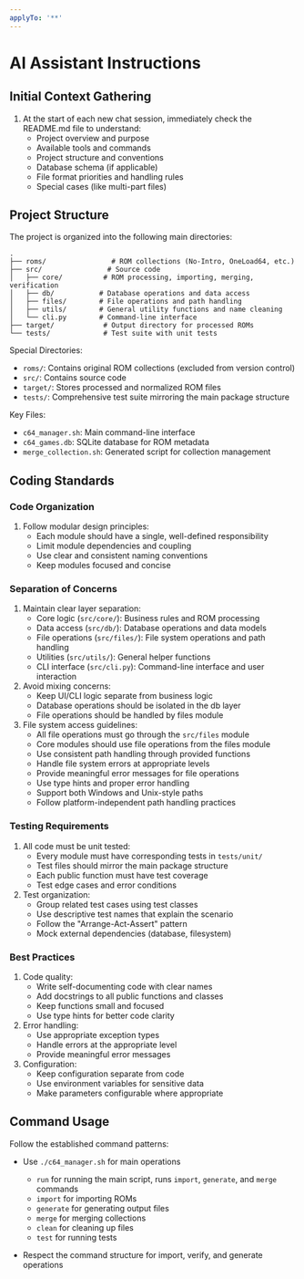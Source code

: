 ```yaml
---
applyTo: '**'
---
```

# AI Assistant Instructions

## Initial Context Gathering
1. At the start of each new chat session, immediately check the README.md file to understand:
   - Project overview and purpose
   - Available tools and commands
   - Project structure and conventions
   - Database schema (if applicable)
   - File format priorities and handling rules
   - Special cases (like multi-part files)

## Project Structure
The project is organized into the following main directories:

```
.
├── roms/                # ROM collections (No-Intro, OneLoad64, etc.)
├── src/                # Source code
│   ├── core/          # ROM processing, importing, merging, verification
│   ├── db/           # Database operations and data access
│   ├── files/        # File operations and path handling
│   ├── utils/        # General utility functions and name cleaning
│   └── cli.py        # Command-line interface
├── target/            # Output directory for processed ROMs
└── tests/             # Test suite with unit tests
```

Special Directories:
- `roms/`: Contains original ROM collections (excluded from version control)
- `src/`: Contains source code
- `target/`: Stores processed and normalized ROM files
- `tests/`: Comprehensive test suite mirroring the main package structure

Key Files:
- `c64_manager.sh`: Main command-line interface
- `c64_games.db`: SQLite database for ROM metadata
- `merge_collection.sh`: Generated script for collection management

## Coding Standards

### Code Organization
1. Follow modular design principles:
   - Each module should have a single, well-defined responsibility
   - Limit module dependencies and coupling
   - Use clear and consistent naming conventions
   - Keep modules focused and concise

### Separation of Concerns
1. Maintain clear layer separation:
   - Core logic (`src/core/`): Business rules and ROM processing
   - Data access (`src/db/`): Database operations and data models
   - File operations (`src/files/`): File system operations and path handling
   - Utilities (`src/utils/`): General helper functions
   - CLI interface (`src/cli.py`): Command-line interface and user interaction
2. Avoid mixing concerns:
   - Keep UI/CLI logic separate from business logic
   - Database operations should be isolated in the db layer
   - File operations should be handled by files module
3. File system access guidelines:
   - All file operations must go through the `src/files` module
   - Core modules should use file operations from the files module
   - Use consistent path handling through provided functions
   - Handle file system errors at appropriate levels
   - Provide meaningful error messages for file operations
   - Use type hints and proper error handling
   - Support both Windows and Unix-style paths
   - Follow platform-independent path handling practices

### Testing Requirements
1. All code must be unit tested:
   - Every module must have corresponding tests in `tests/unit/`
   - Test files should mirror the main package structure
   - Each public function must have test coverage
   - Test edge cases and error conditions
2. Test organization:
   - Group related test cases using test classes
   - Use descriptive test names that explain the scenario
   - Follow the "Arrange-Act-Assert" pattern
   - Mock external dependencies (database, filesystem)

### Best Practices
1. Code quality:
   - Write self-documenting code with clear names
   - Add docstrings to all public functions and classes
   - Keep functions small and focused
   - Use type hints for better code clarity
2. Error handling:
   - Use appropriate exception types
   - Handle errors at the appropriate level
   - Provide meaningful error messages
3. Configuration:
   - Keep configuration separate from code
   - Use environment variables for sensitive data
   - Make parameters configurable where appropriate

## Command Usage
Follow the established command patterns:
- Use `./c64_manager.sh` for main operations
    - `run` for running the main script, runs `import`, `generate`, and `merge` commands
    - `import` for importing ROMs
    - `generate` for generating output files
    - `merge` for merging collections
    - `clean` for cleaning up files
    - `test` for running tests
    
- Respect the command structure for import, verify, and generate operations